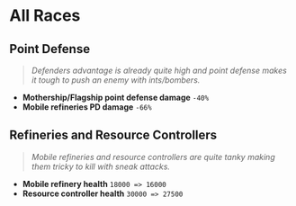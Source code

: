 # All Races

## Point Defense
> *Defenders advantage is already quite high and point defense makes it tough to push an enemy with ints/bombers.*
* **Mothership/Flagship point defense damage** `-40%`
* **Mobile refineries PD damage** `-66%`

## Refineries and Resource Controllers
> *Mobile refineries and resource controllers are quite tanky making them tricky to kill with sneak attacks.*
* **Mobile refinery health** `18000 => 16000`
* **Resource controller health** `30000 => 27500`
